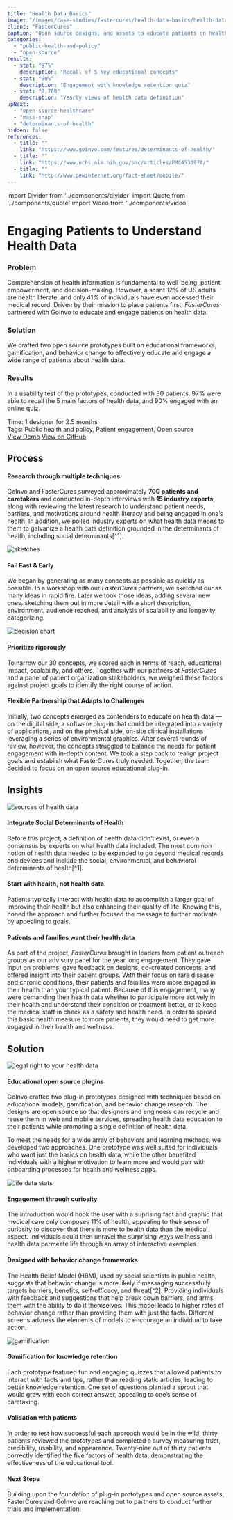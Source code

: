```yaml
---
title: "Health Data Basics"
image: "/images/case-studies/fastercures/health-data-basics/health-data-basics_hero.jpg"
client: "FasterCures"
caption: "Open source designs, and assets to educate patients on health data."
categories:
  - "public-health-and-policy"
  - "open-source"
results:
  - stat: "97%"
    description: "Recall of 5 key educational concepts"
  - stat: "90%"
    description: "Engagement with knowledge retention quiz"
  - stat: "8,760"
    description: "Yearly views of health data definition"
upNext:
  - "open-source-healthcare"
  - "mass-snap"
  - "determinants-of-health"
hidden: false
references:
  - title: ""
    link: "https://www.goinvo.com/features/determinants-of-health/"
  - title: ""
    link: "https://www.ncbi.nlm.nih.gov/pmc/articles/PMC4530978/"
  - title: ""
    link: "http://www.pewinternet.org/fact-sheet/mobile/"
---
```


import Divider from '../components/divider'
import Quote from '../components/quote'
import Video from '../components/video'

# Engaging Patients to Understand Health Data

### Problem

Comprehension of health information is fundamental to well-being, patient empowerment, and decision-making. However, a scant 12% of US adults are health literate, and only 41% of individuals have even accessed their medical record. Driven by their mission to place patients first, *FasterCures* partnered with GoInvo to educate and engage patients on health data.

### Solution

We crafted two open source prototypes built on educational frameworks, gamification, and behavior change to effectively educate and engage a wide range of patients about health data.

### Results

In a usability test of the prototypes, conducted with 30 patients, 97% were able to recall the 5 main factors of health data, and 90% engaged with an online quiz.

<span class="text--uppercase text--gray text--bold text--spacing">Time:</span> 1 designer for 2.5 months<br/>
<span class="text--uppercase text--gray text--bold text--spacing">Tags:</span> Public health and policy, Patient engagement, Open source
<br />
<a href="https://www.healthdatabasics.org/" class="button button--primary button--lg margin-top--double margin-bottom--half">View Demo</a>
<a href="https://github.com/goinvo/HealthDataBasics" class="button button--primary button--lg margin-top--double margin-bottom--half">View on GitHub</a>

<Divider />

## Process

#### Research through multiple techniques
GoInvo and FasterCures surveyed approximately **700 patients and caretakers** and conducted in-depth interviews with **15 industry experts**, along with reviewing the latest research to understand patient needs, barriers, and motivations around health literacy and being engaged in one’s health. In addition, we polled industry experts on what health data means to them to galvanize a health data definition grounded in the determinants of health, including social determinants[^1].

![sketches](/images/case-studies/fastercures/health-data-basics/health-data-basics-sketches.jpg)

#### Fail Fast & Early
We began by generating as many concepts as possible as quickly as possible. In a workshop with our *FasterCures* partners, we sketched our as many ideas in rapid fire. Later we took those ideas, adding several new ones, sketching them out in more detail with a short description, environment, audience reached, and analysis of scalability and longevity, categorizing.

![decision chart](/images/case-studies/fastercures/health-data-basics/Health-data-basics-decision-chart.jpg)

#### Prioritize rigorously
To narrow our 30 concepts, we scored each in terms of reach, educational impact, scalability, and others. Together with our partners at *FasterCures* and a panel of patient organization stakeholders, we weighed these factors against project goals to identify the right course of action.

#### Flexible Partnership that Adapts to Challenges
Initially, two concepts emerged as contenders to educate on health data &mdash;on the digital side, a software plug-in that could be integrated into a variety of applications, and on the physical side, on-site clinical installations leveraging a series of environmental graphics. After several rounds of review, however, the concepts struggled to balance the needs for patient engagement with in-depth content. We took a step back to realign project goals and establish what FasterCures truly needed. Together, the team decided to focus on an open source educational plug-in.

<Divider />

## Insights

![sources of health data](/images/case-studies/fastercures/health-data-basics/Health-data-basics-datasources.jpg)

#### Integrate Social Determinants of Health
Before this project, a definition of health data didn’t exist, or even a consensus by experts on what health data included. The most common notion of health data needed to be expanded to go beyond medical records and devices and include the social, environmental, and behavioral determinants of health[^1].

#### Start with health, not health data.
Patients typically interact with health data to accomplish a larger goal of improving their health but also enhancing their quality of life. Knowing this, honed the approach and further focused the message to further motivate by appealing to goals.

#### Patients and families want their health data
As part of the project, *FasterCures* brought in leaders from patient outreach groups as our advisory panel for the year long engagement. They gave input on problems, gave feedback on designs, co-created concepts, and offered insight into their patient groups. With their focus on rare disease and chronic conditions, their patients and families were more engaged in their health than your typical patient. Because of this engagement, many were demanding their health data whether to participate more actively in their health and understand their condition or treatment better, or to keep the medical staff in check as a safety and health need. In order to spread this basic health measure to more patients, they would need to get more engaged in their health and wellness.

## Solution

![legal right to your health data](/images/case-studies/fastercures/health-data-basics/health-data-basics-solution.jpg)

#### Educational open source plugins
GoInvo crafted two plug-in prototypes designed with techniques based on educational models, gamification, and behavior change research. The designs are open source so that designers and engineers can recycle and reuse them in web and mobile services, spreading health data education to their patients while promoting a single definition of health data.

To meet the needs for a wide array of behaviors and learning methods, we developed two approaches. One prototype was well suited for individuals who want just the basics on health data, while the other benefited individuals with a higher motivation to learn more and would pair with onboarding processes for health and wellness apps.

![life data stats](/images/case-studies/fastercures/health-data-basics/health-data-basics-narrative.jpg)

#### Engagement through curiosity
The introduction would hook the user with a suprising fact and graphic that medical care only composes 11% of health, appealing to their sense of curiosity to discover that there is more to health data than the medical aspect. Individuals could then unravel the surprising ways wellness and health data permeate life through an array of interactive examples.

#### Designed with behavior change frameworks
The Health Belief Model (HBM), used by social scientists in public health, suggests that behavior change is more likely if messaging successfully targets barriers, benefits, self-efficacy, and threat[^2]. Providing individuals with feedback and suggestions that help break down barriers, and arms them with the ability to do it themselves. This model leads to higher rates of behavior change rather than providing them with just the facts. Different screens address the elements of models to encourage an individual to take action.

![gamification](/images/case-studies/fastercures/health-data-basics/health-data-basics-gamification.jpg)

#### Gamification for knowledge retention
Each prototype featured fun and engaging quizzes that allowed patients to interact with facts and tips, rather than reading static articles, leading to better knowledge retention. One set of questions planted a sprout that would grow with each correct answer, appealing to one’s sense of caretaking.

#### Validation with patients
In order to test how successful each approach would be in the wild, thirty patients reviewed the prototypes and completed a survey measuring trust, credibility, usability, and appearance. Twenty-nine out of thirty patients correctly identified the five factors of health data, demonstrating the effectiveness of the educational tool.

#### Next Steps
Building upon the foundation of plug-in prototypes and open source assets, FasterCures and GoInvo are reaching out to partners to conduct further trials and implementation.

